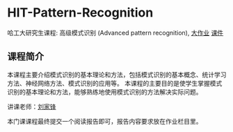 # HIT-Pattern-Recognition

哈工大研究生课程: 高级模式识别 (Advanced pattern recognition), [大作业](./homework) [课件](./slides)

## 课程简介

本课程主要介绍模式识别的基本理论和方法，包括模式识别的基本概念、统计学习方法、神经网络方法、模式识别的应用等。
本课程的主要目的是使学生掌握模式识别的基本理论和方法，能够熟练地使用模式识别的方法解决实际问题。

讲课老师：[刘家锋](http://homepage.hit.edu.cn/jefferyliu)

本门课课程最终提交一个阅读报告即可，报告内容要求放在作业栏目里。

